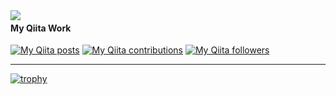 <a href="https://github.com/anuraghazra/github-readme-stats">
  <img align="left" src="https://github-readme-stats.vercel.app/api?username=kawamataryo&count_private=true&show_icons=true" />
</a>


#### My Qiita Work
[![My Qiita posts](https://qiita-badge.apiapi.app/s/ryo2132/posts.svg)](http://qiita.com/ryo2132)
[![My Qiita contributions](https://qiita-badge.apiapi.app/s/ryo2132/contributions.svg)](http://qiita.com/ryo2132)
[![My Qiita followers](https://qiita-badge.apiapi.app/s/ryo2132/followers.svg)](http://qiita.com/ryo2132)

---

[![trophy](https://github-profile-trophy.vercel.app/?username=kawamataryo)](https://github.com/ryo-ma/github-profile-trophy)
